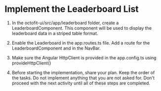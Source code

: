 # Implement the Leaderboard List

1. In the octofit-ui/src/app/leaderboard folder, create a LeaderboardComponent. This component will be used to display the leaderboard data in a striped table format.

2. Enable the Leaderboard in the app.routes.ts file. Add a route for the LeaderboardComponent and in the NavBar.

3. Make sure the Angular HttpClient is provided in the app.config.ts using provideHttpClient()

4. Before starting the implementation, share your plan. Keep the order of the tasks. Do not implement anything that you are not asked for. Don't proceed with the next activity until all of these steps are completed.
